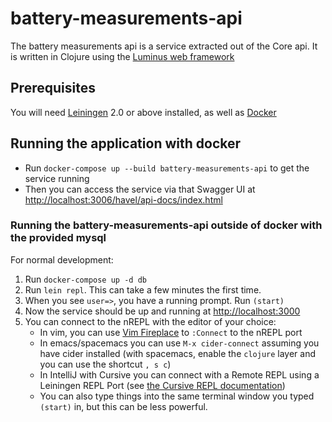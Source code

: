 # battery-measurements-api


The battery measurements api is a service extracted out of the Core api. It is written in Clojure using the [Luminus web framework](http://luminusweb.net/)





## Prerequisites

You will need [Leiningen](https://github.com/technomancy/leiningen) 2.0 or above installed, as well as [Docker](https://www.docker.com/get-docker)


[1]: https://github.com/technomancy/leiningen

## Running the application with docker

 - Run `docker-compose up --build battery-measurements-api` to get the service running
 - Then you can access the service via that Swagger UI at [http://localhost:3006/havel/api-docs/index.html](http://localhost:3006/havel/api-docs/index.html)


### Running the battery-measurements-api outside of docker with the provided mysql
For normal development:
 1. Run `docker-compose up -d db`
 2. Run `lein repl`. This can take a few minutes the first time.
 3. When you see `user=>`, you have a running prompt. Run `(start)`
 4. Now the service should be up and running at [http://localhost:3000](http://localhost:3000)
 5. You can connect to the nREPL with the editor of your choice:
     - In vim, you can use [Vim Fireplace](https://github.com/tpope/vim-fireplace) to `:Connect` to the nREPL port
     - In emacs/spacemacs you can use `M-x cider-connect` assuming you have cider installed (with spacemacs, enable the `clojure` layer and you can use the shortcut `, s c`)
     - In IntelliJ with Cursive you can connect with a Remote REPL using a Leiningen REPL Port (see [the Cursive REPL documentation](https://cursive-ide.com/userguide/images/remote-repl-config.png))
     - You can also type things into the same terminal window you typed `(start)` in, but this can be less powerful.
